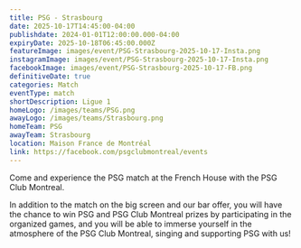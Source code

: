 ```yaml
---
title: PSG - Strasbourg
date: 2025-10-17T14:45:00-04:00
publishdate: 2024-01-01T12:00:00.000-04:00
expiryDate: 2025-10-18T06:45:00.000Z
featureImage: images/event/PSG-Strasbourg-2025-10-17-Insta.png
instagramImage: images/event/PSG-Strasbourg-2025-10-17-Insta.png
facebookImage: images/event/PSG-Strasbourg-2025-10-17-FB.png
definitiveDate: true
categories: Match
eventType: match
shortDescription: Ligue 1
homeLogo: /images/teams/PSG.png
awayLogo: /images/teams/Strasbourg.png
homeTeam: PSG
awayTeam: Strasbourg
location: Maison France de Montréal
link: https://facebook.com/psgclubmontreal/events
---
```


Come and experience the PSG match at the French House with the PSG Club Montreal.

In addition to the match on the big screen and our bar offer, you will have the chance to win PSG and PSG Club Montreal prizes by participating in the organized games, and you will be able to immerse yourself in the atmosphere of the PSG Club Montreal, singing and supporting PSG with us!

